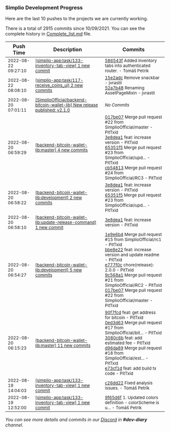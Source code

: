 
### Simplio Development Progress

Here are the last 10 pushes to the projects we are currently working.

There is a total of 2915 commits since 10/09/2021. You can see the complete history in
 [Complete_list.md](Complete_list.md) file.

| Push Time | Description | Commits |
| --- | --- | --- |
| <sub>2022-08-22 09:27:10</sub> | <sub>[[simplio-app:task/133\-inventory\-tab\-view] 1 new commit](https://github.com/SimplioOfficial/simplio-app/commit/586543f3a2b04cff237d3d4e6bde57d93c23f56f)</sub> | <sub>[586543f](https://github.com/SimplioOfficial/simplio-app/commit/586543f3a2b04cff237d3d4e6bde57d93c23f56f) Added inventory tabs into authenticated router. - Tomáš Petrík</sub> |
| <sub>2022-08-22 08:08:10</sub> | <sub>[[simplio-app:task/117\-receive\_coins\_ui] 2 new commits](https://github.com/SimplioOfficial/simplio-app/compare/a5771d9d9522...52a7b4821ff1)</sub> | <sub>[15e2adc](https://github.com/SimplioOfficial/simplio-app/commit/15e2adc28eafe89dd09802aad9d16321e35e57f9) Remove snackbar - jvrastil<br>[52a7b48](https://github.com/SimplioOfficial/simplio-app/commit/52a7b4821ff1327700c9af7f8b8d10f8035fb3d8) Renaming AssetPageMixin - jvrastil</sub> |
| <sub>2022-08-20 07:01:11</sub> | <sub>[[SimplioOfficial/backend-bitcoin-wallet-lib] New release published: v2\.1\.0](https://github.com/SimplioOfficial/backend-bitcoin-wallet-lib/releases/tag/v2.1.0)</sub> | <sub>_No Commits_</sub> |
| <sub>2022-08-20 06:59:29</sub> | <sub>[[backend-bitcoin-wallet-lib:master] 4 new commits](https://github.com/SimplioOfficial/backend-bitcoin-wallet-lib/compare/9c568a160293...cb5481368ac8)</sub> | <sub>[017be07](https://github.com/SimplioOfficial/backend-bitcoin-wallet-lib/commit/017be070fe054ab4d16a14107cd98d25bc4ae91d) Merge pull request #22 from SimplioOfficial/master - PitTxid<br>[3e8dea1](https://github.com/SimplioOfficial/backend-bitcoin-wallet-lib/commit/3e8dea10ec1b52fb8cb7020228407cef3558eb8b) feat: increase version - PitTxid<br>[65351f5](https://github.com/SimplioOfficial/backend-bitcoin-wallet-lib/commit/65351f5502ca3fba06e37015ed9932079cc527c2) Merge pull request #23 from SimplioOfficial/upd... - PitTxid<br>[cb54813](https://github.com/SimplioOfficial/backend-bitcoin-wallet-lib/commit/cb5481368ac87eb72922bee04bc980e2f3d3597f) Merge pull request #24 from SimplioOfficial/RC3 - PitTxid</sub> |
| <sub>2022-08-20 06:58:22</sub> | <sub>[[backend-bitcoin-wallet-lib:development] 2 new commits](https://github.com/SimplioOfficial/backend-bitcoin-wallet-lib/compare/017be070fe05...65351f5502ca)</sub> | <sub>[3e8dea1](https://github.com/SimplioOfficial/backend-bitcoin-wallet-lib/commit/3e8dea10ec1b52fb8cb7020228407cef3558eb8b) feat: increase version - PitTxid<br>[65351f5](https://github.com/SimplioOfficial/backend-bitcoin-wallet-lib/commit/65351f5502ca3fba06e37015ed9932079cc527c2) Merge pull request #23 from SimplioOfficial/upd... - PitTxid</sub> |
| <sub>2022-08-20 06:58:10</sub> | <sub>[[backend-bitcoin-wallet-lib:update\-release\-command] 1 new commit](https://github.com/SimplioOfficial/backend-bitcoin-wallet-lib/commit/3e8dea10ec1b52fb8cb7020228407cef3558eb8b)</sub> | <sub>[3e8dea1](https://github.com/SimplioOfficial/backend-bitcoin-wallet-lib/commit/3e8dea10ec1b52fb8cb7020228407cef3558eb8b) feat: increase version - PitTxid</sub> |
| <sub>2022-08-20 06:54:27</sub> | <sub>[[backend-bitcoin-wallet-lib:development] 5 new commits](https://github.com/SimplioOfficial/backend-bitcoin-wallet-lib/compare/7c158cfc2614...017be070fe05)</sub> | <sub>[1e9e6b4](https://github.com/SimplioOfficial/backend-bitcoin-wallet-lib/commit/1e9e6b423e7d664b3aa452c600a4cb769cd3dc1d) Merge pull request #15 from SimplioOfficial/rc1 - PitTxid<br>[bbe8e22](https://github.com/SimplioOfficial/backend-bitcoin-wallet-lib/commit/bbe8e220c5bd844a236e4fdb7b1875eaac809603) feat: increase version and update readme - PitTxid<br>[e777f0c](https://github.com/SimplioOfficial/backend-bitcoin-wallet-lib/commit/e777f0c4473f61f10d18792b9776067b625bcb4b) chore(release): 2.0.0 - PitTxid<br>[9c568a1](https://github.com/SimplioOfficial/backend-bitcoin-wallet-lib/commit/9c568a1602932148495d274bb37599f59f288808) Merge pull request #21 from SimplioOfficial/RC2 - PitTxid<br>[017be07](https://github.com/SimplioOfficial/backend-bitcoin-wallet-lib/commit/017be070fe054ab4d16a14107cd98d25bc4ae91d) Merge pull request #22 from SimplioOfficial/master - PitTxid</sub> |
| <sub>2022-08-20 06:15:23</sub> | <sub>[[backend-bitcoin-wallet-lib:master] 11 new commits](https://github.com/SimplioOfficial/backend-bitcoin-wallet-lib/compare/1e9e6b423e7d...9c568a160293)</sub> | <sub>[90f7fcd](https://github.com/SimplioOfficial/backend-bitcoin-wallet-lib/commit/90f7fcdafb52947b9a81a9d11bb44dc079c4782d) feat: get address for bitcoin - PitTxid<br>[0ed3d63](https://github.com/SimplioOfficial/backend-bitcoin-wallet-lib/commit/0ed3d636c21d10bcf0270582bf6b29b1657574a4) Merge pull request #17 from SimplioOfficial/bit... - PitTxid<br>[3080c6b](https://github.com/SimplioOfficial/backend-bitcoin-wallet-lib/commit/3080c6b3e42004b50b4a686a7870e377a457491c) feat: add estimated fee - PitTxid<br>[d96da89](https://github.com/SimplioOfficial/backend-bitcoin-wallet-lib/commit/d96da892970165e04bc099a70c104ab1d848f79d) Merge pull request #18 from SimplioOfficial/est... - PitTxid<br>[e73cf1d](https://github.com/SimplioOfficial/backend-bitcoin-wallet-lib/commit/e73cf1d84fa3cfe5f155e84495deb5053a0e0a98) feat: add build tx code - PitTxid</sub> |
| <sub>2022-08-19 14:04:03</sub> | <sub>[[simplio-app:task/133\-inventory\-tab\-view] 1 new commit](https://github.com/SimplioOfficial/simplio-app/commit/c26dd2272c003de600d3fe998e45d7af753ee260)</sub> | <sub>[c26dd22](https://github.com/SimplioOfficial/simplio-app/commit/c26dd2272c003de600d3fe998e45d7af753ee260) Fixed analysis issues. - Tomáš Petrík</sub> |
| <sub>2022-08-19 12:52:00</sub> | <sub>[[simplio-app:task/133\-inventory\-tab\-view] 1 new commit](https://github.com/SimplioOfficial/simplio-app/commit/9f65d6fc33cb0ebf3400e71ec5e66f79293ad6ec)</sub> | <sub>[9f65d6f](https://github.com/SimplioOfficial/simplio-app/commit/9f65d6fc33cb0ebf3400e71ec5e66f79293ad6ec) 1. Updated colors definition - colorScheme is u... - Tomáš Petrík</sub> |

_You can see more details and commits in our [Discord](https://discord.gg/aKhjuwZmdP) in **#dev-diary** channel._
